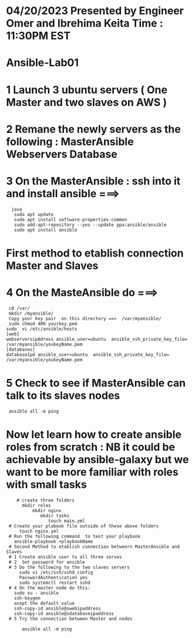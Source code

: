 # 04/20/2023 Presented by Engineer Omer and Ibrehima Keita Time : 11:30PM EST
# Ansible-Lab01
# 1 Launch 3 ubuntu servers ( One Master and two slaves on AWS )
# 2  Remane the newly servers as the following : MasterAnsible Webservers Database
# 3 On the MasterAnsible :  ssh into it and install ansible ===>
      java
       sudo apt update
       sudo apt install software-properties-common
       sudo add-apt-repository --yes --update ppa:ansible/ansible
       sudo apt install ansible
 # First method to etablish connection Master and Slaves 
 # 4 On the MasteAnsible do ===> 
     cd /var/
     mkdir /myansible/
     Copy your key pair  on this directory ==>  /var/myansible/
     sudo chmod 400 yourkey.pem 
    sudo  vi /etc/ansible/hosts
    [web]
    webserversipAdress ansible_user=ubuntu  ansible_ssh_private_key_file= /var/myansible/youkeyName.pem
    [databases]
    databaseIpd ansible_user=ubuntu  ansible_ssh_private_key_file= /var/myansible/youkeyName.pem
  # 5 Check to see if MasterAnsible can talk to its slaves nodes
     ansible all -m ping 
  # Now let learn how to create ansible roles  from scratch : NB it could be achievable by ansible-galaxy but we want to be more familiar with roles with small tasks 
        # create three folders 
          mkdir roles
              mkdir nginx
                 mkdir tasks
                    touch main.yml
     # Create your plabook file outside of these above folders 
         touch nginx.yml 
     # Run the following command  to test your playbook
       ansible-playbook +playbookName 
     # Second Method to etablish connection betweern MasterAnsible and Slaves 
     # 1 Create ansible user to all three serves 
     # 2  Set password for ansible
     # 3 Do the following to the two slaves servers 
         sudo vi /etc/ssh/sshd_config
         PasswordAuthentication yes
         sudo systemctl restart sshd
     # 4 On the master node do this:
       sudo su - ansible
       ssh-keygen
       acept the default value 
       ssh-copy-id ansible@swebipaddress
       ssh-copy-id ansible@sdatabaseipaddress
     # 5 Try the connection between Master and nodes
        
          ansible all -m ping 



       
    

